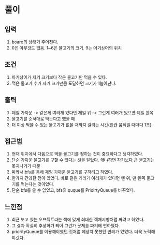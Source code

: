 # 풀이

## 입력
1) board의 상태가 주어진다. 
2) 0은 아무것도 없음. 1~6은 물고기의 크기, 9는 아기상어의 위치

## 조건
1) 아기상어가 자기 크기보다 작은 물고기만 먹을 수 있다.
2) 먹은 물고기 수가 자기 크기만큼 도달하면 크기가 1늘어난다.

## 출력
1) 제일 가까운 -> 같은게 여러개 있다면 제일 위 -> 그런게 여러개 있으면 제일 왼쪽
2) 물고기를 순서대로 먹는다고 했을 때
3) 더 이상 먹을 수 있는 물고기가 없을 때까지 걸리는 시간(한칸 움직일 때마다 1초)

## 접근법
1) 현재 위치에서 다음으로 먹을 물고기를 정하는 것이 중요하다고 생각하였다.
2) 단순 가까운 물고기를 구할 수 없다는 것을 알았다. 왜냐하면 자기보다 큰 물고기는 못지나가기 때문
3) 따라서 bfs를 통해 제일 가까운 물고기를 구하려고 하였다.
4) 한가지 간과한 점이 있었다. 바로 같은 거리가 여러개가 있다면 맨 위, 맨 왼쪽 물고기를 먹는다는 것이었다.
5) 단순 bfs를 쓸 수 없었고, bfs의 quque를  PrioirtyQueue를 바꾸었다.

## 느낀점
1) 최근 보고 있는 오브젝트라는 책에 맞게 최대한 객체지향처럼 짜려고 하였다.
2) 그 결과 확실히 추상화가 되어 그런가 문제를 짜기에 편하였다.
3) priorityQueue를 이용해야했던 것처럼 예상치 못했던 반례가 있었다. 더욱 노력해야겠다.